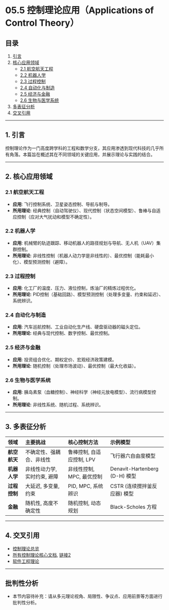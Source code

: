 # 05.5 控制理论应用（Applications of Control Theory）

## 目录

1.  [引言](#1-引言)
2.  [核心应用领域](#2-核心应用领域)
    -   [2.1 航空航天工程](#21-航空航天工程)
    -   [2.2 机器人学](#22-机器人学)
    -   [2.3 过程控制](#23-过程控制)
    -   [2.4 自动化与制造](#24-自动化与制造)
    -   [2.5 经济与金融](#25-经济与金融)
    -   [2.6 生物与医学系统](#26-生物与医学系统)
3.  [多表征分析](#3-多表征分析)
4.  [交叉引用](#4-交叉引用)

---

## 1. 引言

控制理论作为一门高度跨学科的工程和数学分支，其应用渗透到现代科技的几乎所有角落。本篇旨在概述其在不同领域的关键应用，并展示理论与实践的结合。

---

## 2. 核心应用领域

### 2.1 航空航天工程

-   **应用**: 飞行控制系统、卫星姿态控制、导航与制导。
-   **所用理论**: 经典控制（自动驾驶仪）、现代控制（状态空间模型）、鲁棒与自适应控制（应对大气扰动和模型不确定性）。

### 2.2 机器人学

-   **应用**: 机械臂的轨迹跟踪、移动机器人的路径规划与导航、无人机（UAV）集群控制。
-   **所用理论**: 非线性控制（机器人动力学是非线性的）、最优控制（能耗最小化）、模型预测控制（避障）。

### 2.3 过程控制

-   **应用**: 化工厂的温度、压力、液位控制，炼油厂的精炼过程优化。
-   **所用理论**: PID控制（基础回路）、模型预测控制（处理多变量、约束和延迟）、系统辨识。

### 2.4 自动化与制造

-   **应用**: 汽车巡航控制、工业自动化生产线、硬盘驱动器的磁头定位。
-   **所用理论**: 经典与现代控制、数字控制、最优控制。

### 2.5 经济与金融

-   **应用**: 投资组合优化、期权定价、宏观经济政策建模。
-   **所用理论**: 随机控制（处理市场波动）、最优控制（最大化收益）。

### 2.6 生物与医学系统

-   **应用**: 胰岛素泵（血糖控制）、神经科学（神经元放电模型）、流行病模型控制。
-   **所用理论**: 非线性系统、随机过程、系统辨识。

---

## 3. 多表征分析

| 领域 | 主要挑战 | 核心控制方法 | 示例模型 |
| :--- | :--- | :--- | :--- |
| **航空航天** | 不确定性、强耦合、非线性 | 鲁棒控制, 自适应控制, LPV | 飞行器六自由度模型 |
| **机器人学** | 非线性动力学, 实时约束, 避障 | 非线性控制, MPC, 最优控制 | Denavit-Hartenberg (D-H) 模型 |
| **过程控制** | 大延迟, 多变量, 约束 | PID, MPC, 系统辨识 | CSTR (连续搅拌釜反应器) 模型 |
| **金融** | 随机性, 高度不确定性 | 随机控制, 动态规划 | Black-Scholes 方程 |

---

## 4. 交叉引用

-   [控制理论总览](README.md)
-   [所有控制理论核心文档](05.1_Classical_Control_Theory.md), [链接2](05.2_Modern_Control_Theory.md)
-   [软件工程理论](README.md)

--- 

## 批判性分析

- 本节内容待补充：请从多元理论视角、局限性、争议点、应用前景等方面进行批判性分析。
